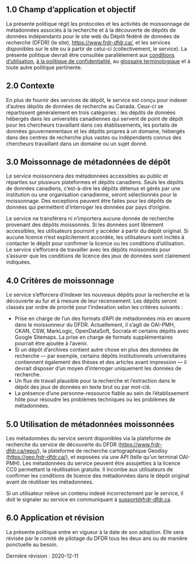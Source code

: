 
## 1.0	Champ d’application et objectif

La présente politique régit les protocoles et les activités de moissonnage de métadonnées associés à la recherche et à la découverte de dépôts de données indépendants pour le site web du Dépôt fédéré de données de recherche (DFDR) (le site), <a href="https://www.frdr-dfdr.ca/">https://www.frdr-dfdr.ca/</a>, et les services disponibles sur le site ou à partir de celui-ci (collectivement, le service). La présente politique devrait être consultée parallèlement aux [conditions d’utilisation](/policies/fr/conditions_d'utilisation/), [à la politique de confidentialité](/policies/fr/confidentialité/), au [glossaire terminologique](/policies/fr/glossaire/)
 et à toute autre politique pertinente.

## 2.0	Contexte

En plus de fournir des services de dépôt, le service est conçu pour indexer d’autres dépôts de données de recherche au Canada. Ceux-ci se répartissent généralement en trois catégories : les dépôts de données hébergés dans les universités canadiennes qui servent de point de dépôt pour les chercheurs travaillant dans ces établissements, les portails de données gouvernementaux et les dépôts propres à un domaine, hébergés dans des centres de recherche plus vastes ou indépendants connus des chercheurs travaillant dans un domaine ou un sujet donné.

## 3.0	Moissonnage de métadonnées de dépôt

Le service moissonnera des métadonnées accessibles au public et réparties sur plusieurs plateformes et dépôts canadiens. Seuls les dépôts de données canadiens, c’est-à-dire les dépôts détenus et gérés par une institution ou une organisation canadienne, seront sélectionnés pour le moissonnage. Des exceptions peuvent être faites pour les dépôts de données qui permettent d’interroger les données par pays d’origine.

Le service ne transférera ni n’importera aucune donnée de recherche provenant des dépôts moissonnés. Si les données sont librement accessibles, les utilisateurs pourront y accéder à partir du dépôt original. Si aucune licence n’est explicitement accordée, les utilisateurs sont incités à contacter le dépôt pour confirmer la licence ou les conditions d’utilisation. Le service s’efforcera de travailler avec les dépôts moissonnés pour s’assurer que les conditions de licence des jeux de données sont clairement indiquées.

## 4.0	Critères de moissonnage

Le service s’efforcera d’indexer les nouveaux dépôts pour la recherche et la découverte au fur et à mesure de leur recensement. Les dépôts seront classés par ordre de priorité pour l’indexation selon les critères suivants :

* Prise en charge de l’un des formats d’API de métadonnées mis en œuvre dans le moissonneur du DFDR. Actuellement, il s’agit de OAI-PMH, CKAN, CSW, MarkLogic, OpenDataSoft, Socrata et certains dépôts avec Google Sitemaps. La prise en charge de formats supplémentaires pourrait être ajoutée à l’avenir.
* Si un dépôt d’archives contient autre chose en plus des données de recherche — par exemple, certains dépôts institutionnels universitaires contiennent également des thèses et des articles avant impression — il devrait disposer d’un moyen d’interroger uniquement les données de recherche.
* Un flux de travail plausible pour la recherche et l’extraction dans le dépôt des jeux de données en texte brut ou par mot-clé.
* La présence d’une personne-ressource fiable au sein de l’établissement hôte pour résoudre les problèmes techniques ou les problèmes de métadonnées.

## 5.0 Utilisation de métadonnées moissonnées 

Les métadonnées du service seront disponibles via la plateforme de recherche du service de découverte du DFDR (<a href="https://www.frdr-dfdr.ca/repo/">https://www.frdr-dfdr.ca/repo/</a>), la plateforme de recherche cartographique Geodisy (<a href="https://geo.frdr-dfdr.ca/">https://geo.frdr-dfdr.ca/</a>), et exposées via une API (telle qu’un terminal OAI-PMH). Les métadonnées du service peuvent être assujetties à la licence CC0 permettant la réutilisation gratuite. Il incombe aux utilisateurs de confirmer les conditions de licence des métadonnées dans le dépôt original avant de réutiliser les métadonnées.

Si un utilisateur relève un contenu indexé incorrectement par le service, il doit le signaler au service en communiquant à [support@frdr-dfdr.ca](mailto:support@frdr-dfdr.ca). 

## 6.0 Application et révision

La présente politique entre en vigueur à la date de son adoption. Elle sera révisée par le comité de pilotage du DFDR tous les deux ans ou de manière ponctuelle au besoin.

Dernière révision : 2020-12-11
